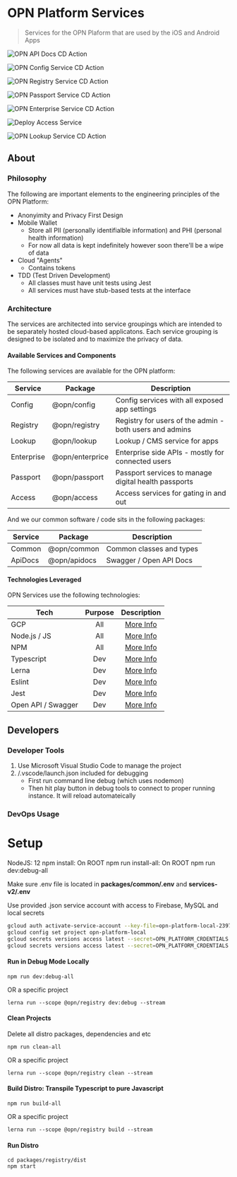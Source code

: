 # OPN Platform Services

> Services for the OPN Plaform that are used by the iOS and Android Apps

![OPN API Docs CD Action](https://github.com/OPN-Technologies/services/workflows/OPN%20API%20Docs%20CD%20Action/badge.svg?branch=development)

![OPN Config Service CD Action](https://github.com/OPN-Technologies/services/workflows/OPN%20Config%20Service%20CD%20Action/badge.svg?branch=development)

![OPN Registry Service CD Action](https://github.com/OPN-Technologies/services/workflows/OPN%20Registry%20Service%20CD%20Action/badge.svg?branch=development)

![OPN Passport Service CD Action](https://github.com/OPN-Technologies/services/workflows/OPN%20Passport%20Service%20CD%20Action/badge.svg?branch=development)

![OPN Enterprise Service CD Action](https://github.com/OPN-Technologies/services/workflows/OPN%20Enterprise%20Service%20CD%20Action/badge.svg?branch=development)

![Deploy Access Service](https://github.com/OPN-Technologies/services/workflows/OPN%20Access%20Service%20CD%20Action/badge.svg?branch=master)

![OPN Lookup Service CD Action](https://github.com/OPN-Technologies/services/workflows/OPN%20Lookup%20Service%20CD%20Action/badge.svg?branch=development)

## About

### Philosophy

The following are important elements to the engineering principles of the OPN Platform:

- Anonyimity and Privacy First Design
- Mobile Wallet
    - Store all PII (personally identifialble information) and PHI (personal health information)
    - For now all data is kept indefinitely however soon there'll be a wipe of data
- Cloud "Agents"
    - Contains tokens
- TDD (Test Driven Development)
    - All classes must have unit tests using Jest
    - All services must have stub-based tests at the interface

### Architecture

The services are architected into service groupings which are intended to be separately hosted cloud-based applicatons. Each service grouping is designed to be isolated and to maximize the privacy of data. 

#### Available Services and Components

The following services are available for the OPN platform:

| Service | Package | Description |
|---------|-------------|-------------|
| Config   | @opn/config   | Config services with all exposed app settings |
| Registry | @opn/registry | Registry for users of the admin - both users and admins |
| Lookup   | @opn/lookup   | Lookup / CMS service for apps |
| Enterprise   | @opn/enterprice   | Enterprise side APIs - mostly for connected users |
| Passport   | @opn/passport   | Passport services to manage digital health passports |
| Access   | @opn/access   | Access services for gating in and out |


And we our common software / code sits in the following packages:

| Service | Package | Description |
|---------|-------------|-------------|
| Common   | @opn/common   | Common classes and types |
| ApiDocs   | @opn/apidocs   | Swagger / Open API Docs |


#### Technologies Leveraged

OPN Services use the following technologies:

| Tech | Purpose | Description |
|---------|:-----------:|:-----------:|
| GCP | All | [More Info](https://cloud.google.com/gcp) |
| Node.js / JS | All | [More Info](https://nodejs.org) |
| NPM | All | [More Info](http://npmjs.com) |
| Typescript | Dev | [More Info](http://typescriptlang.org) |
| Lerna | Dev | [More Info](http://lerna.js.org) |
| Eslint | Dev | [More Info](http://eslint.org) |
| Jest | Dev | [More Info](http://jestjs.io) |
| Open API / Swagger | Dev | [More Info](https://swagger.io) |


## Developers


### Developer Tools

1. Use Microsoft Visual Studio Code to manage the project
2. /.vscode/launch.json included for debugging
    - First run command line debug (which uses nodemon)
    - Then hit play button in debug tools to connect to proper running instance. It will reload automateically


### DevOps Usage

# Setup
NodeJS: 12
npm install: On ROOT
npm run install-all: On ROOT
npm run dev:debug-all

Make sure .env file is located in **packages/common/.env** and **services-v2/.env**

Use provided .json service account with access to Firebase, MySQL and local secrets 
```sh
gcloud auth activate-service-account --key-file=opn-platform-local-2397063b295f.json
gcloud config set project opn-platform-local
gcloud secrets versions access latest --secret=OPN_PLATFORM_CRDENTIALS > ./packages/common/.env
gcloud secrets versions access latest --secret=OPN_PLATFORM_CRDENTIALS > ./services-v2/.env
```


#### Run in Debug Mode Locally
```
npm run dev:debug-all
```
OR a specific project
```
lerna run --scope @opn/registry dev:debug --stream
```

#### Clean Projects

Delete all distro packages, dependencies and etc

```
npm run clean-all
```
OR a specific project
```
lerna run --scope @opn/registry clean --stream
```

#### Build Distro: Transpile Typescript to pure Javascript
```
npm run build-all
```
OR a specific project
```
lerna run --scope @opn/registry build --stream
```


#### Run Distro
```
cd packages/registry/dist
npm start
```
